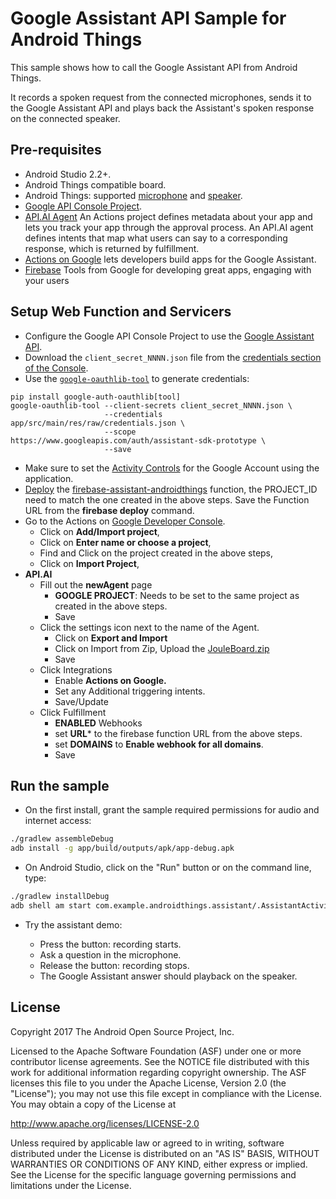 Google Assistant API Sample for Android Things
==============================================

This sample shows how to call the Google Assistant API from Android Things.

It records a spoken request from the connected microphones, sends it to the Google Assistant API and plays back the Assistant's spoken response on the connected speaker.

Pre-requisites
--------------

- Android Studio 2.2+.
- Android Things compatible board.
- Android Things: supported [microphone][mic] and [speaker][speaker].
- [Google API Console Project][console].
- [API.AI Agent][API-AI-Agent] An Actions project defines metadata about your app and lets you track your app through the approval process. An API.AI agent defines intents that map what users can say to a corresponding response, which is returned by fulfillment.
- [Actions on Google][AOgoogle] lets developers build apps for the Google Assistant.
- [Firebase][firebase] Tools from Google for developing great apps, engaging with your users

Setup Web Function and Servicers
--------------

- Configure the Google API Console Project to use the [Google Assistant API][google-assistant-api-config].
- Download the `client_secret_NNNN.json` file from the [credentials section of the Console][console-credentials].
- Use the [`google-oauthlib-tool`][google-oauthlib-tool] to generate credentials:
```
pip install google-auth-oauthlib[tool]
google-oauthlib-tool --client-secrets client_secret_NNNN.json \
                     --credentials app/src/main/res/raw/credentials.json \
                     --scope https://www.googleapis.com/auth/assistant-sdk-prototype \
                     --save
```
- Make sure to set the [Activity Controls][set-activity-controls] for the Google Account using the application.
- [Deploy][fulfillment] the [firebase-assistant-androidthings][this-action] function, the PROJECT_ID  need to match the one created in the above steps. Save the Function URL from the **firebase deploy** command.
- Go to the Actions on [Google Developer Console][AOgoogle].
  - Click on **Add/Import project**,
  - Click on **Enter name or choose a project**,
  - Find and Click on the project created in the above steps,
  - Click on **Import Project**,
- **API.AI**
  - Fill out the **newAgent** page
    - **GOOGLE PROJECT**: Needs to be set to the same project as created in the above steps.
    - Save
  - Click the settings icon next to the name of the Agent.
    - Click on **Export and Import**
    - Click on Import from Zip, Upload the [JouleBoard.zip][JouleBoard]
    - Save
  - Click Integrations
    - Enable **Actions on Google.**
    - Set any Additional triggering intents.
    - Save/Update
  - Click Fulfillment
    - **ENABLED** Webhooks
    - set **URL*** to the firebase function URL from the above steps.
    - set **DOMAINS** to  **Enable webhook for all domains**.
    - Save
    
Run the sample
--------------

- On the first install, grant the sample required permissions for audio and internet access:
```bash
./gradlew assembleDebug
adb install -g app/build/outputs/apk/app-debug.apk
```
- On Android Studio, click on the "Run" button or on the command line, type:
```bash
./gradlew installDebug
adb shell am start com.example.androidthings.assistant/.AssistantActivity
```
- Try the assistant demo:

  - Press the button: recording starts.
  - Ask a question in the microphone.
  - Release the button: recording stops.
  - The Google Assistant answer should playback on the speaker.

License
-------

Copyright 2017 The Android Open Source Project, Inc.

Licensed to the Apache Software Foundation (ASF) under one or more contributor
license agreements.  See the NOTICE file distributed with this work for
additional information regarding copyright ownership.  The ASF licenses this
file to you under the Apache License, Version 2.0 (the "License"); you may not
use this file except in compliance with the License.  You may obtain a copy of
the License at

  http://www.apache.org/licenses/LICENSE-2.0

Unless required by applicable law or agreed to in writing, software
distributed under the License is distributed on an "AS IS" BASIS, WITHOUT
WARRANTIES OR CONDITIONS OF ANY KIND, either express or implied.  See the
License for the specific language governing permissions and limitations under
the License.


[JouleBoard]: https://github.com/odwdinc/AndroidThings-GoogleAssistant/tree/master/api.ai/JouleBoard.zip
[this-action]: https://github.com/odwdinc/AndroidThings-GoogleAssistant/tree/master/firebase-assistant-androidthings
[firebase]: https://console.firebase.google.com/
[AOgoogle]: https://console.actions.google.com
[fulfillment]: https://developers.google.com/actions/get-started/deploy-fulfillment
[API-AI-Agent]: https://docs.api.ai/docs/get-started
[voice-kit]: https://aiyprojects.withgoogle.com/voice/
[console]: https://console.developers.google.com
[google-assistant-api-config]: https://developers.google.com/assistant/sdk/prototype/getting-started-other-platforms/config-dev-project-and-account
[console-credentials]: https://console.developers.google.com/apis/credentials
[google-oauthlib-tool]: https://github.com/GoogleCloudPlatform/google-auth-library-python-oauthlib
[dev-preview-download]: https://dl.google.com/dl/androidthings/rpi3/devpreview/3.1/androidthings_rpi3_devpreview_3_1.zip
[set-activity-controls]: https://developers.google.com/assistant/sdk/prototype/getting-started-other-platforms/config-dev-project-and-account#set-activity-controls
[mic]: https://www.adafruit.com/product/3367
[speaker]: https://www.adafruit.com/product/3369

